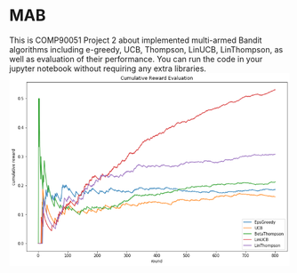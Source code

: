 # MAB
This is COMP90051 Project 2 about implemented multi-armed Bandit algorithms including e-greedy, UCB, Thompson, LinUCB, LinThompson, as well as evaluation of their performance. You can run the code in your jupyter notebook without requiring any extra libraries.
![pic1](./resource/perf.png)

